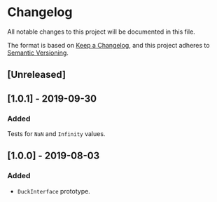 # Changelog

All notable changes to this project will be documented in this file.

The format is based on [Keep a Changelog](https://keepachangelog.com/en/1.0.0/),
and this project adheres to [Semantic Versioning](https://semver.org/spec/v2.0.0.html).

## [Unreleased]

## [1.0.1] - 2019-09-30

### Added

Tests for `NaN` and `Infinity` values.

## [1.0.0] - 2019-08-03

### Added

- `DuckInterface` prototype.
